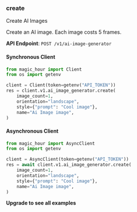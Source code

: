 
### create <a name="create"></a>
Create AI Images

Create an AI image. Each image costs 5 frames.

**API Endpoint**: `POST /v1/ai-image-generator`

#### Synchronous Client

```python
from magic_hour import Client
from os import getenv

client = Client(token=getenv("API_TOKEN"))
res = client.v1.ai_image_generator.create(
    image_count=1,
    orientation="landscape",
    style={"prompt": "Cool image"},
    name="Ai Image image",
)
```

#### Asynchronous Client

```python
from magic_hour import AsyncClient
from os import getenv

client = AsyncClient(token=getenv("API_TOKEN"))
res = await client.v1.ai_image_generator.create(
    image_count=1,
    orientation="landscape",
    style={"prompt": "Cool image"},
    name="Ai Image image",
)
```

**Upgrade to see all examples**
